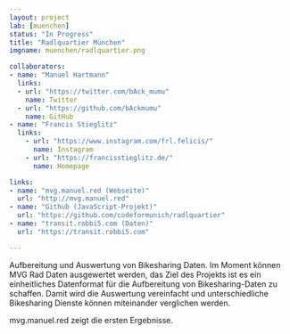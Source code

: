 ```yaml
---
layout: project
lab: [muenchen]
status: "In Progress"
title: "Radlquartier München"
imgname: muenchen/radlquartier.png

collaborators:
- name: "Manuel Hartmann"
  links:
  - url: "https://twitter.com/bAck_mumu"
    name: Twitter
  - url: "https://github.com/bAckmumu"
    name: GitHub
- name: "Francis Stieglitz"
  links:
    - url: "https://www.instagram.com/frl.felicis/"
      name: Instagram
    - url: "https://francisstieglitz.de/"
      name: Homepage

links:
- name: "mvg.manuel.red (Webseite)"
  url: "http://mvg.manuel.red"
- name: "Github (JavaScript-Projekt)"
  url: "https://github.com/codeformunich/radlquartier"
- name: "transit.robbi5.com (Daten)"
  url: "https://transit.robbi5.com"

---
```


Aufbereitung und Auswertung von Bikesharing Daten. Im Moment können MVG Rad Daten ausgewertet werden, das Ziel des Projekts ist es ein einheitliches Datenformat für die Aufbereitung von Bikesharing-Daten zu schaffen. Damit wird die Auswertung vereinfacht und unterschiedliche Bikesharing Dienste können miteinander verglichen werden.

mvg.manuel.red zeigt die ersten Ergebnisse.

